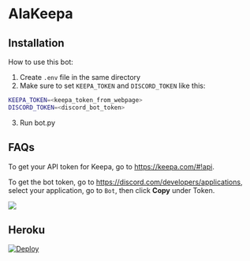 # AlaKeepa

## Installation
How to use this bot:
1. Create `.env` file in the same directory
2. Make sure to set `KEEPA_TOKEN` and `DISCORD_TOKEN` like this:

```bash
KEEPA_TOKEN=<keepa_token_from_webpage>
DISCORD_TOKEN=<discord_bot_token>
```
3. Run bot.py

## FAQs
To get your API token for Keepa, go to https://keepa.com/#!api.

To get the bot token, go to https://discord.com/developers/applications, select your application, go to `Bot`, then click **Copy** under Token. 

![](https://files.realpython.com/media/discord-bot-copy-token.1228e6cb6cba.png)

## Heroku
[![Deploy](https://www.herokucdn.com/deploy/button.svg)](https://heroku.com/deploy?template=https://github.com/jnguyen7410/alakeepa)
